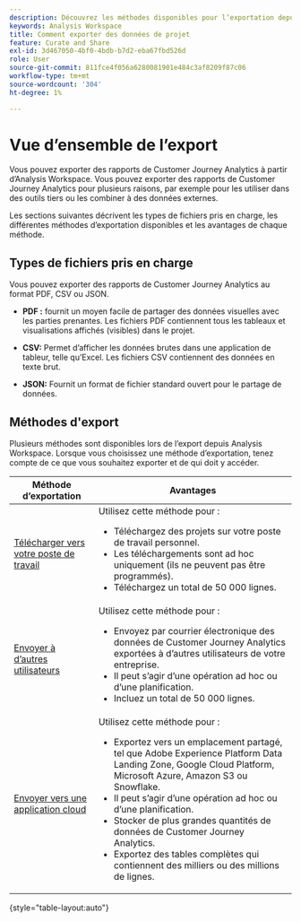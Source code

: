 ```yaml
---
description: Découvrez les méthodes disponibles pour l’exportation depuis Analysis Workspace.
keywords: Analysis Workspace
title: Comment exporter des données de projet
feature: Curate and Share
exl-id: 3d467050-4bf0-4bdb-b7d2-eba67fbd526d
role: User
source-git-commit: 811fce4f056a6280081901e484c3af8209f87c06
workflow-type: tm+mt
source-wordcount: '304'
ht-degree: 1%

---
```


# Vue d’ensemble de l’export

Vous pouvez exporter des rapports de Customer Journey Analytics à partir d’Analysis Workspace. Vous pouvez exporter des rapports de Customer Journey Analytics pour plusieurs raisons, par exemple pour les utiliser dans des outils tiers ou les combiner à des données externes.

Les sections suivantes décrivent les types de fichiers pris en charge, les différentes méthodes d’exportation disponibles et les avantages de chaque méthode.

## Types de fichiers pris en charge

Vous pouvez exporter des rapports de Customer Journey Analytics au format PDF, CSV ou JSON.

* **PDF :** fournit un moyen facile de partager des données visuelles avec les parties prenantes. Les fichiers PDF contiennent tous les tableaux et visualisations affichés (visibles) dans le projet.

* **CSV:** Permet d’afficher les données brutes dans une application de tableur, telle qu’Excel. Les fichiers CSV contiennent des données en texte brut.

* **JSON:** Fournit un format de fichier standard ouvert pour le partage de données.

## Méthodes d&#39;export

Plusieurs méthodes sont disponibles lors de l’export depuis Analysis Workspace. Lorsque vous choisissez une méthode d’exportation, tenez compte de ce que vous souhaitez exporter et de qui doit y accéder.

| Méthode d’exportation | Avantages |
|---------|----------|
| [Télécharger vers votre poste de travail](/help/analysis-workspace/export/download-send.md) | Utilisez cette méthode pour : <ul><li>Téléchargez des projets sur votre poste de travail personnel.</li><li>Les téléchargements sont ad hoc uniquement (ils ne peuvent pas être programmés).</li> <li>Téléchargez un total de 50 000 lignes.</li> <!--true? Are there 2 different options to download to your workstation?--> <!-- is this emailing it? --> |
| [Envoyer à d’autres utilisateurs](/help/analysis-workspace/export/t-schedule-report.md) | Utilisez cette méthode pour : <ul><li>Envoyez par courrier électronique des données de Customer Journey Analytics exportées à d’autres utilisateurs de votre entreprise.</li><li>Il peut s’agir d’une opération ad hoc ou d’une planification.</li> <li>Incluez un total de 50 000 lignes.</li> <!--true?--> |
| [Envoyer vers une application cloud](/help/analysis-workspace/export/export-cloud.md) | Utilisez cette méthode pour : <ul><li>Exportez vers un emplacement partagé, tel que Adobe Experience Platform Data Landing Zone, Google Cloud Platform, Microsoft Azure, Amazon S3 ou Snowflake.</li><li>Il peut s’agir d’une opération ad hoc ou d’une planification.</li><li>Stocker de plus grandes quantités de données de Customer Journey Analytics.</li><li>Exportez des tables complètes qui contiennent des milliers ou des millions de lignes.<!-- What other things? Wiki talks about things that aren't even possible in Data Warehouse. What are they? --> </li> |

{style="table-layout:auto"}
